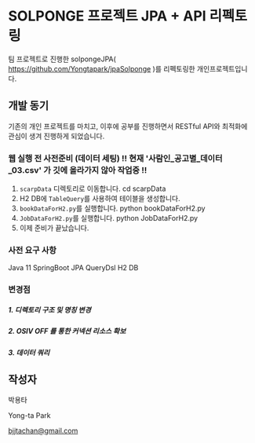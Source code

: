 # SOLPONGE 프로젝트 JPA + API 리펙토링
팀 프로젝트로 진행한 solpongeJPA( https://github.com/Yongtapark/jpaSolponge )를 리펙토링한 개인프로젝트입니다.
## 개발 동기
기존의 개인 프로젝트를 마치고, 이후에 공부를 진행하면서 RESTful API와 최적화에 관심이 생겨 진행하게 되었습니다.
### 웹 실행 전 사전준비 (데이터 세팅) !! 현재 '사람인_공고별_데이터_03.csv' 가 깃에 올라가지 않아 작업중 !!
1. `scarpData` 디렉토리로 이동합니다.
cd scarpData
2. H2 DB에 `TableQuery`를 사용하여 테이블을 생성합니다.
3. `bookDataForH2.py`를 실행합니다.
python bookDataForH2.py
4. `JobDataForH2.py`를 실행합니다.
python JobDataForH2.py
5. 이제 준비가 끝났습니다.

### 사전 요구 사항
Java 11
SpringBoot
JPA
QueryDsl
H2 DB
### 변경점
##### 1. 디렉토리 구조 및 명칭 변경

##### 2. OSIV OFF 를 통한 커넥션 리소스 확보

##### 3. 데이터 쿼리 

## 작성자
박용타

Yong-ta Park

bjjtachan@gmail.com
